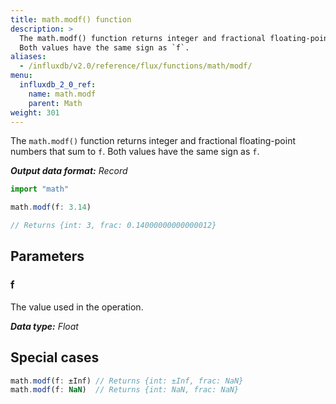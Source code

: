 ```yaml
---
title: math.modf() function
description: >
  The math.modf() function returns integer and fractional floating-point numbers that sum to `f`.
  Both values have the same sign as `f`.
aliases:
  - /influxdb/v2.0/reference/flux/functions/math/modf/
menu:
  influxdb_2_0_ref:
    name: math.modf
    parent: Math
weight: 301
---
```


The `math.modf()` function returns integer and fractional floating-point numbers that sum to `f`.
Both values have the same sign as `f`.

_**Output data format:** Record_

```js
import "math"

math.modf(f: 3.14)

// Returns {int: 3, frac: 0.14000000000000012}
```

## Parameters

### f
The value used in the operation.

_**Data type:** Float_

## Special cases
```js
math.modf(f: ±Inf) // Returns {int: ±Inf, frac: NaN}
math.modf(f: NaN)  // Returns {int: NaN, frac: NaN}
```
